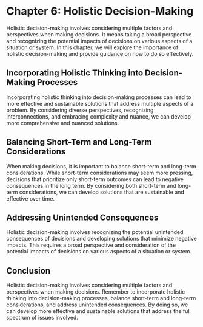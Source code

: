 Chapter 6: Holistic Decision-Making
===================================

Holistic decision-making involves considering multiple factors and perspectives when making decisions. It means taking a broad perspective and recognizing the potential impacts of decisions on various aspects of a situation or system. In this chapter, we will explore the importance of holistic decision-making and provide guidance on how to do so effectively.

Incorporating Holistic Thinking into Decision-Making Processes
--------------------------------------------------------------

Incorporating holistic thinking into decision-making processes can lead to more effective and sustainable solutions that address multiple aspects of a problem. By considering diverse perspectives, recognizing interconnections, and embracing complexity and nuance, we can develop more comprehensive and nuanced solutions.

Balancing Short-Term and Long-Term Considerations
-------------------------------------------------

When making decisions, it is important to balance short-term and long-term considerations. While short-term considerations may seem more pressing, decisions that prioritize only short-term outcomes can lead to negative consequences in the long term. By considering both short-term and long-term considerations, we can develop solutions that are sustainable and effective over time.

Addressing Unintended Consequences
----------------------------------

Holistic decision-making involves recognizing the potential unintended consequences of decisions and developing solutions that minimize negative impacts. This requires a broad perspective and consideration of the potential impacts of decisions on various aspects of a situation or system.

Conclusion
----------

Holistic decision-making involves considering multiple factors and perspectives when making decisions. Remember to incorporate holistic thinking into decision-making processes, balance short-term and long-term considerations, and address unintended consequences. By doing so, we can develop more effective and sustainable solutions that address the full spectrum of issues involved.

